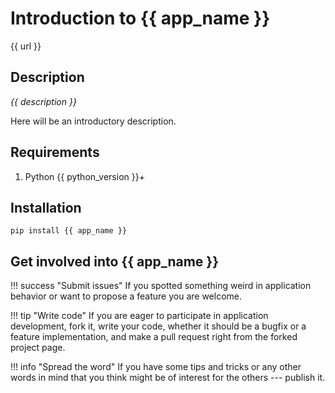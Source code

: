 # Introduction to {{ app_name }}

{{ url }}


## Description

*{{ description }}*

Here will be an introductory description.


## Requirements

1. Python {{ python_version }}+

## Installation

``` shell
pip install {{ app_name }}
```


## Get involved into {{ app_name }}

!!! success "Submit issues"
    If you spotted something weird in application behavior or want to propose a feature you are welcome.

!!! tip "Write code"
    If you are eager to participate in application development, 
    fork it, write 
    your code, whether it should be a bugfix or a feature implementation,
    and make a pull request right from the forked project page.

!!! info "Spread the word"
    If you have some tips and tricks or any other words in mind that 
    you think might be of interest for the others --- publish it.

